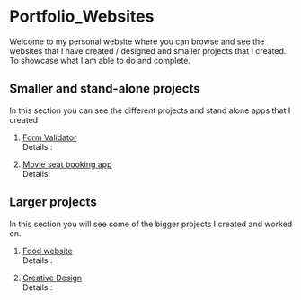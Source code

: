 # Portfolio_Websites

Welcome to my personal website where you can browse and see the websites that I have created / designed and smaller projects that I created. To showcase
what I am able to do and complete.

## Smaller and stand-alone projects

In this section you can see the different projects and stand alone apps that I created

1. [Form Validator](https://github.com/Orion85-Stack/Form_Validator.git) <br>
   Details :

2. [Movie seat booking app](https://github.com/Orion85-Stack/Movie_seat_booking.git) <br>
   Details:

## Larger projects

In this section you will see some of the bigger projects I created and worked on.

1. [Food website](https://github.com/Orion85-Stack/Food.git) <br>
   Details :

2. [Creative Design](https://github.com/Orion85-Stack/Creative_Design.git) <br>
   Details :
